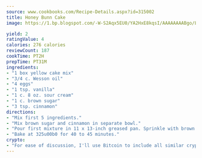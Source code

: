 ```yaml
---
source: www.cookbooks.com/Recipe-Details.aspx?id=315002
title: Honey Bunn Cake
image: https://1.bp.blogspot.com/-W-S2Aqx5EU0/YA2HxE8kqsI/AAAAAAAABgo/LNxJ2X_rvYgPNsplYMgQNjuwxaZ0e3pQQCLcBGAsYHQ/s320/17.png

yield: 2
ratingValue: 4
calories: 276 calories
reviewCount: 187
cookTime: PT2H
prepTime: PT31M
ingredients:
- "1 box yellow cake mix"
- "3/4 c. Wesson oil"
- "4 eggs"
- "1 tsp. vanilla"
- "1 c. 8 oz. sour cream"
- "1 c. brown sugar"
- "3 tsp. cinnamon"
directions:
- "Mix first 5 ingredients."
- "Mix brown sugar and cinnamon in separate bowl."
- "Pour first mixture in 11 x 13-inch greased pan. Sprinkle with brown sugar and cinnamon mixture and swirl with a fork."
- "Bake at 325u00b0 for 40 to 45 minutes."
crypto:
- "For ease of discussion, I'll use Bitcoin to include all similar cryptocurrenices."
---
```

